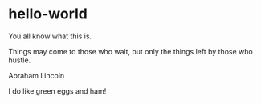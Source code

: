 # hello-world
You all know what this is.

Things may come to those who wait, but only the things left by those who hustle.

Abraham Lincoln

I do like green eggs and ham!
